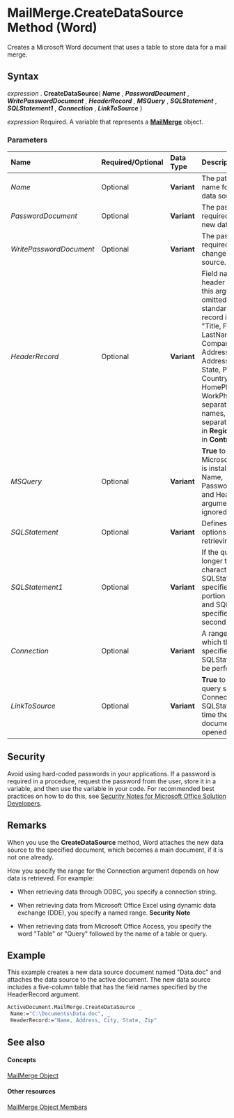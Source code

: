 
# MailMerge.CreateDataSource Method (Word)

Creates a Microsoft Word document that uses a table to store data for a mail merge.


## Syntax

 _expression_ . **CreateDataSource**( **_Name_** , **_PasswordDocument_** , **_WritePasswordDocument_** , **_HeaderRecord_** , **_MSQuery_** , **_SQLStatement_** , **_SQLStatement1_** , **_Connection_** , **_LinkToSource_** )

 _expression_ Required. A variable that represents a **[MailMerge](b228c4d6-9ca7-8795-12f6-d32e62844a83.md)** object.


### Parameters



|**Name**|**Required/Optional**|**Data Type**|**Description**|
|:-----|:-----|:-----|:-----|
| _Name_|Optional| **Variant**|The path and file name for the new data source.|
| _PasswordDocument_|Optional| **Variant**|The password required to open the new data source.|
| _WritePasswordDocument_|Optional| **Variant**|The password required to save changes to the data source.|
| _HeaderRecord_|Optional| **Variant**|Field names for the header record. If this argument is omitted, the standard header record is used: "Title, FirstName, LastName, JobTitle, Company, Address1, Address2, City, State, PostalCode, Country, HomePhone, WorkPhone." To separate field names, use the list separator specified in  **Regional Settings** in **Control Panel**.|
| _MSQuery_|Optional| **Variant**| **True** to launch Microsoft Query, if it is installed. The Name, PasswordDocument, and HeaderRecord arguments are ignored.|
| _SQLStatement_|Optional| **Variant**|Defines query options for retrieving data.|
| _SQLStatement1_|Optional| **Variant**|If the query string is longer than 255 characters, SQLStatement specifies the first portion of the string, and SQLStatement1 specifies the second portion.|
| _Connection_|Optional| **Variant**|A range within which the query specified by SQLStatement will be performed.|
| _LinkToSource_|Optional| **Variant**| **True** to perform the query specified by Connection and SQLStatement each time the main document is opened.|

## Security

Avoid using hard-coded passwords in your applications. If a password is required in a procedure, request the password from the user, store it in a variable, and then use the variable in your code. For recommended best practices on how to do this, see [Security Notes for Microsoft Office Solution Developers](HV01051489.md). 


## Remarks

When you use the  **CreateDataSource** method, Word attaches the new data source to the specified document, which becomes a main document, if it is not one already.

How you specify the range for the Connection argument depends on how data is retrieved. For example:


- When retrieving data through ODBC, you specify a connection string.
    
- When retrieving data from Microsoft Office Excel using dynamic data exchange (DDE), you specify a named range. 
 **Security Note**  


    
- When retrieving data from Microsoft Office Access, you specify the word "Table" or "Query" followed by the name of a table or query.
    

## Example

This example creates a new data source document named "Data.doc" and attaches the data source to the active document. The new data source includes a five-column table that has the field names specified by the HeaderRecord argument.


```vb
ActiveDocument.MailMerge.CreateDataSource _ 
 Name:="C:\Documents\Data.doc", _ 
 HeaderRecord:="Name, Address, City, State, Zip"
```


## See also


#### Concepts


[MailMerge Object](b228c4d6-9ca7-8795-12f6-d32e62844a83.md)
#### Other resources


[MailMerge Object Members](b4db0f00-0f03-4162-7312-b3aa417bea03.md)
